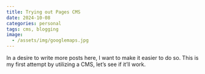 ```yaml
---
title: Trying out Pages CMS
date: 2024-10-08
categories: personal
tags: cms, blogging
image:
  - /assets/img/googlemaps.jpg
---
```

In a desire to write more posts here, I want to make it easier to do so. This is my first attempt by utilizing a CMS, let’s see if it’ll work.